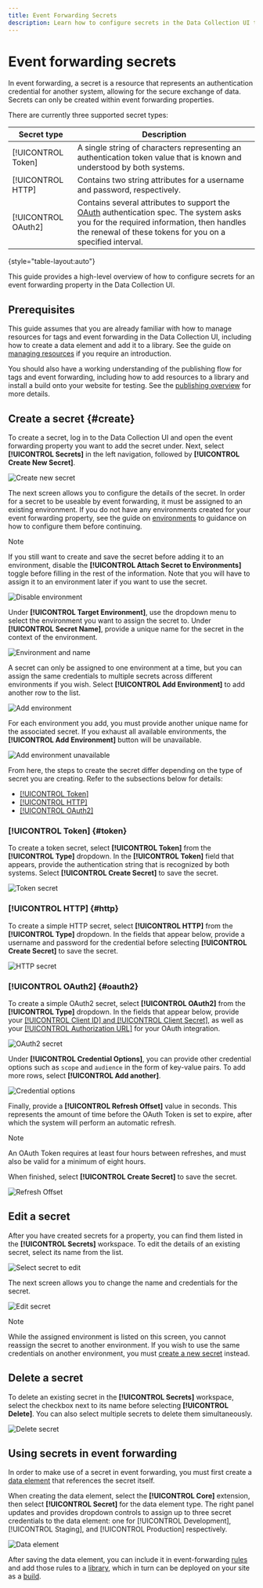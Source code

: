 ```yaml
---
title: Event Forwarding Secrets
description: Learn how to configure secrets in the Data Collection UI to authenticate to your event forwarding properties.
---
```

# Event forwarding secrets

In event forwarding, a secret is a resource that represents an authentication credential for another system, allowing for the secure exchange of data. Secrets can only be created within event forwarding properties.

There are currently three supported secret types:

| Secret type | Description |
| --- | --- |
| [!UICONTROL Token] | A single string of characters representing an authentication token value that is known and understood by both systems. |
| [!UICONTROL HTTP] | Contains two string attributes for a username and password, respectively. |
| [!UICONTROL OAuth2] | Contains several attributes to support the [OAuth](https://datatracker.ietf.org/doc/html/rfc6749) authentication spec. The system asks you for the required information, then handles the renewal of these tokens for you on a specified interval. |

{style="table-layout:auto"}

This guide provides a high-level overview of how to configure secrets for an event forwarding property in the Data Collection UI.

<!-- (Add once API docs are published)
For detailed guidance on how to manage secrets in the Reactor API, including example JSON of a secret's structure, refer to the [secrets endpoint guide].
-->

## Prerequisites

This guide assumes that you are already familiar with how to manage resources for tags and event forwarding in the Data Collection UI, including how to create a data element and add it to a library. See the guide on [managing resources](../managing-resources/overview.md) if you require an introduction.

You should also have a working understanding of the publishing flow for tags and event forwarding, including how to add resources to a library and install a build onto your website for testing. See the [publishing overview](../publishing/overview.md) for more details.

## Create a secret {#create}

To create a secret, log in to the Data Collection UI and open the event forwarding property you want to add the secret under. Next, select **[!UICONTROL Secrets]** in the left navigation, followed by **[!UICONTROL Create New Secret]**.

![Create new secret](../../images/ui/event-forwarding/secrets/create-new-secret.png)

The next screen allows you to configure the details of the secret. In order for a secret to be useable by event forwarding, it must be assigned to an existing environment. If you do not have any environments created for your event forwarding property, see the guide on [environments](../publishing/environments.md) to guidance on how to configure them before continuing.

>[!NOTE]
>
>If you still want to create and save the secret before adding it to an environment, disable the **[!UICONTROL Attach Secret to Environments]** toggle before filling in the rest of the information. Note that you will have to assign it to an environment later if you want to use the secret.
>
>![Disable environment](../../images/ui/event-forwarding/secrets/env-disabled.png)

Under **[!UICONTROL Target Environment]**, use the dropdown menu to select the environment you want to assign the secret to. Under **[!UICONTROL Secret Name]**, provide a unique name for the secret in the context of the environment.

![Environment and name](../../images/ui/event-forwarding/secrets/env-and-name.png)

A secret can only be assigned to one environment at a time, but you can assign the same credentials to multiple secrets across different environments if you wish. Select **[!UICONTROL Add Environment]** to add another row to the list.

![Add environment](../../images/ui/event-forwarding/secrets/add-env.png)

For each environment you add, you must provide another unique name for the associated secret. If you exhaust all available environments, the **[!UICONTROL Add Environment]** button will be unavailable.

![Add environment unavailable](../../images/ui/event-forwarding/secrets/add-env-greyed.png)

From here, the steps to create the secret differ depending on the type of secret you are creating. Refer to the subsections below for details:

* [[!UICONTROL Token]](#token)
* [[!UICONTROL HTTP]](#http)
* [[!UICONTROL OAuth2]](#oauth2)

### [!UICONTROL Token] {#token}

To create a token secret, select **[!UICONTROL Token]** from the **[!UICONTROL Type]** dropdown. In the **[!UICONTROL Token]** field that appears, provide the authentication string that is recognized by both systems. Select **[!UICONTROL Create Secret]** to save the secret.

![Token secret](../../images/ui/event-forwarding/secrets/token-secret.png)

### [!UICONTROL HTTP] {#http}

To create a simple HTTP secret, select **[!UICONTROL HTTP]** from the **[!UICONTROL Type]** dropdown. In the fields that appear below, provide a username and password for the credential before selecting **[!UICONTROL Create Secret]** to save the secret.

![HTTP secret](../../images/ui/event-forwarding/secrets/http-secret.png)

### [!UICONTROL OAuth2] {#oauth2}

To create a simple OAuth2 secret, select **[!UICONTROL OAuth2]** from the **[!UICONTROL Type]** dropdown. In the fields that appear below, provide your [[!UICONTROL Client ID] and [!UICONTROL Client Secret]](https://www.oauth.com/oauth2-servers/client-registration/client-id-secret/), as well as your [[!UICONTROL Authorization URL]](https://www.oauth.com/oauth2-servers/authorization/the-authorization-request/) for your OAuth integration.

![OAuth2 secret](../../images/ui/event-forwarding/secrets/oauth-secret-1.png)

Under **[!UICONTROL Credential Options]**, you can provide other credential options such as `scope` and `audience` in the form of key-value pairs. To add more rows, select **[!UICONTROL Add another]**.

![Credential options](../../images/ui/event-forwarding/secrets/oauth-secret-2.png)

Finally, provide a **[!UICONTROL Refresh Offset]** value in seconds. This represents the amount of time before the OAuth Token is set to expire, after which the system will perform an automatic refresh.

>[!NOTE]
>
>An OAuth Token requires at least four hours between refreshes, and must also be valid for a minimum of eight hours.

When finished, select **[!UICONTROL Create Secret]** to save the secret.

![Refresh Offset](../../images/ui/event-forwarding/secrets/oauth-secret-3.png)

## Edit a secret

After you have created secrets for a property, you can find them listed in the **[!UICONTROL Secrets]** workspace. To edit the details of an existing secret, select its name from the list.

![Select secret to edit](../../images/ui/event-forwarding/secrets/edit-secret.png)

The next screen allows you to change the name and credentials for the secret.

![Edit secret](../../images/ui/event-forwarding/secrets/edit-secret-config.png)

>[!NOTE]
>
>While the assigned environment is listed on this screen, you cannot reassign the secret to another environment. If you wish to use the same credentials on another environment, you must [create a new secret](#create) instead.

## Delete a secret

To delete an existing secret in the  **[!UICONTROL Secrets]** workspace, select the checkbox next to its name before selecting **[!UICONTROL Delete]**. You can also select multiple secrets to delete them simultaneously.

![Delete secret](../../images/ui/event-forwarding/secrets/delete.png)

## Using secrets in event forwarding

In order to make use of a secret in event forwarding, you must first create a [data element](../managing-resources/data-elements.md) that references the secret itself.

When creating the data element, select the **[!UICONTROL Core]** extension, then select **[!UICONTROL Secret]** for the data element type. The right panel updates and provides dropdown controls to assign up to three secret credentials to the data element: one for [!UICONTROL Development], [!UICONTROL Staging], and [!UICONTROL Production] respectively.

![Data element](../../images/ui/event-forwarding/secrets/data-element.png)

After saving the data element, you can include it in event-forwarding [rules](../managing-resources/rules.md) and add those rules to a [library](../publishing/libraries.md), which in turn can be deployed on your site as a [build](../publishing/builds.md).

<!-- (Add once API docs are published)
## Next steps

This guide covered how to manage secrets in the Data Collection UI. For information on how to interact with secrets using the Reactor API, see the [secrets endpoint guide].
-->
